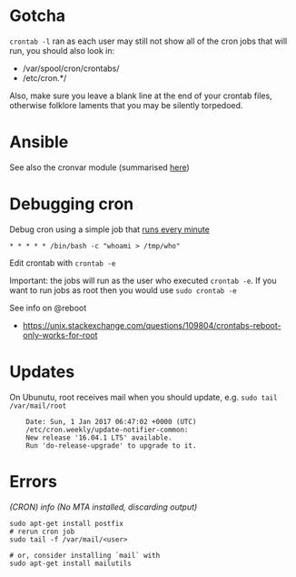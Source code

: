 Gotcha
======
`crontab -l` ran as each user may still not show all of the cron jobs that will run, you should also look in:
- /var/spool/cron/crontabs/
- /etc/cron.*/

Also, make sure you leave a blank line at the end of your crontab files, otherwise folklore laments that you may be silently torpedoed.

Ansible
=======

See also the cronvar module (summarised [here](https://infinitypp.com/ansible/how-to-manage-cron-commands-jobs-in-ansible/))

Debugging cron
==============

Debug cron using a simple job that [runs every minute](https://askubuntu.com/a/23438/)

    * * * * * /bin/bash -c "whoami > /tmp/who"

Edit crontab with `crontab -e`

Important: the jobs will run as the user who executed `crontab -e`. If you want to run jobs as root then you would use `sudo crontab -e`

See info on @reboot
  - https://unix.stackexchange.com/questions/109804/crontabs-reboot-only-works-for-root

Updates
=======
On Ubunutu, root receives mail when you should update, e.g. `sudo tail /var/mail/root`

```
    Date: Sun, 1 Jan 2017 06:47:02 +0000 (UTC)
    /etc/cron.weekly/update-notifier-common:
    New release '16.04.1 LTS' available.
    Run 'do-release-upgrade' to upgrade to it.
```

Errors
======

*(CRON) info (No MTA installed, discarding output)*

```
sudo apt-get install postfix
# rerun cron job
sudo tail -f /var/mail/<user>

# or, consider installing `mail` with
sudo apt-get install mailutils

```
